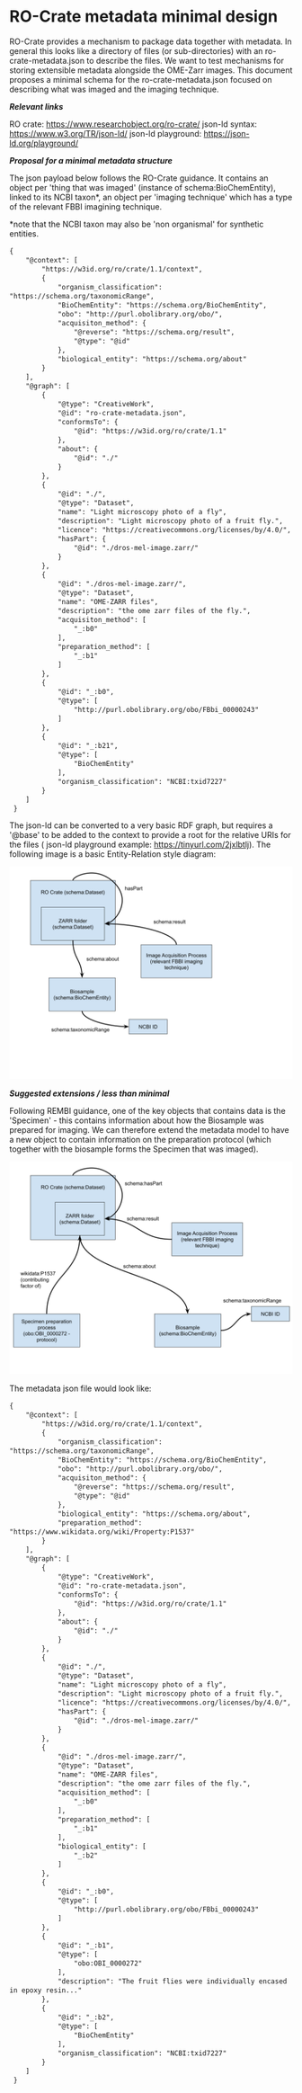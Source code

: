 # RO-Crate metadata minimal design

RO-Crate provides a mechanism to package data together with metadata. In general
this looks like a directory of files (or sub-directories) with an
ro-crate-metadata.json to describe the files. We want to test mechanisms for
storing extensible metadata alongside the OME-Zarr images. This document
proposes a minimal schema for the ro-crate-metadata.json focused on describing
what was imaged and the imaging technique.

**_Relevant links_**

RO crate: https://www.researchobject.org/ro-crate/ json-ld syntax:
https://www.w3.org/TR/json-ld/ json-ld playground:
https://json-ld.org/playground/

**_Proposal for a minimal metadata structure_**

The json payload below follows the RO-Crate guidance. It contains an object per
'thing that was imaged' (instance of schema:BioChemEntity), linked to its NCBI
taxon\*, an object per 'imaging technique' which has a type of the relevant FBBI
imagining technique.

\*note that the NCBI taxon may also be 'non organismal' for synthetic entities.

```
{
    "@context": [
        "https://w3id.org/ro/crate/1.1/context",
        {
            "organism_classification": "https://schema.org/taxonomicRange",
            "BioChemEntity": "https://schema.org/BioChemEntity",
            "obo": "http://purl.obolibrary.org/obo/",
            "acquisiton_method": {
                "@reverse": "https://schema.org/result",
                "@type": "@id"
            },
            "biological_entity": "https://schema.org/about"
        }
    ],
    "@graph": [
        {
            "@type": "CreativeWork",
            "@id": "ro-crate-metadata.json",
            "conformsTo": {
                "@id": "https://w3id.org/ro/crate/1.1"
            },
            "about": {
                "@id": "./"
            }
        },
        {
            "@id": "./",
            "@type": "Dataset",
            "name": "Light microscopy photo of a fly",
            "description": "Light microscopy photo of a fruit fly.",
            "licence": "https://creativecommons.org/licenses/by/4.0/",
            "hasPart": {
                "@id": "./dros-mel-image.zarr/"
            }
        },
        {
            "@id": "./dros-mel-image.zarr/",
            "@type": "Dataset",
            "name": "OME-ZARR files",
            "description": "the ome zarr files of the fly.",
            "acquisiton_method": [
                "_:b0"
            ],
            "preparation_method": [
                "_:b1"
            ]
        },
        {
            "@id": "_:b0",
            "@type": [
                "http://purl.obolibrary.org/obo/FBbi_00000243"
            ]
        },
        {
            "@id": "_:b21",
            "@type": [
                "BioChemEntity"
            ],
            "organism_classification": "NCBI:txid7227"
        }
    ]
 }
```

The json-ld can be converted to a very basic RDF graph, but requires a '@base'
to be added to the context to provide a root for the relative URIs for the files
( json-ld playground example: https://tinyurl.com/2jxlbtlj). The following image
is a basic Entity-Relation style diagram:

<img src="./images/graph-minimal.svg">

**_Suggested extensions / less than minimal_**

Following REMBI guidance, one of the key objects that contains data is the
'Specimen' - this contains information about how the Biosample was prepared for
imaging. We can therefore extend the metadata model to have a new object to
contain information on the preparation protocol (which together with the
biosample forms the Specimen that was imaged).

<img src="./images/graph-min-specimen-biosample.svg">

The metadata json file would look like:

```
{
    "@context": [
        "https://w3id.org/ro/crate/1.1/context",
        {
            "organism_classification": "https://schema.org/taxonomicRange",
            "BioChemEntity": "https://schema.org/BioChemEntity",
            "obo": "http://purl.obolibrary.org/obo/",
            "acquisiton_method": {
                "@reverse": "https://schema.org/result",
                "@type": "@id"
            },
            "biological_entity": "https://schema.org/about",
            "preparation_method": "https://www.wikidata.org/wiki/Property:P1537"
        }
    ],
    "@graph": [
        {
            "@type": "CreativeWork",
            "@id": "ro-crate-metadata.json",
            "conformsTo": {
                "@id": "https://w3id.org/ro/crate/1.1"
            },
            "about": {
                "@id": "./"
            }
        },
        {
            "@id": "./",
            "@type": "Dataset",
            "name": "Light microscopy photo of a fly",
            "description": "Light microscopy photo of a fruit fly.",
            "licence": "https://creativecommons.org/licenses/by/4.0/",
            "hasPart": {
                "@id": "./dros-mel-image.zarr/"
            }
        },
        {
            "@id": "./dros-mel-image.zarr/",
            "@type": "Dataset",
            "name": "OME-ZARR files",
            "description": "the ome zarr files of the fly.",
            "acquisition_method": [
                "_:b0"
            ],
            "preparation_method": [
                "_:b1"
            ],
            "biological_entity": [
                "_:b2"
            ]
        },
        {
            "@id": "_:b0",
            "@type": [
                "http://purl.obolibrary.org/obo/FBbi_00000243"
            ]
        },
        {
            "@id": "_:b1",
            "@type": [
                "obo:OBI_0000272"
            ],
            "description": "The fruit flies were individually encased in epoxy resin..."
        },
        {
            "@id": "_:b2",
            "@type": [
                "BioChemEntity"
            ],
            "organism_classification": "NCBI:txid7227"
        }
    ]
 }

```
